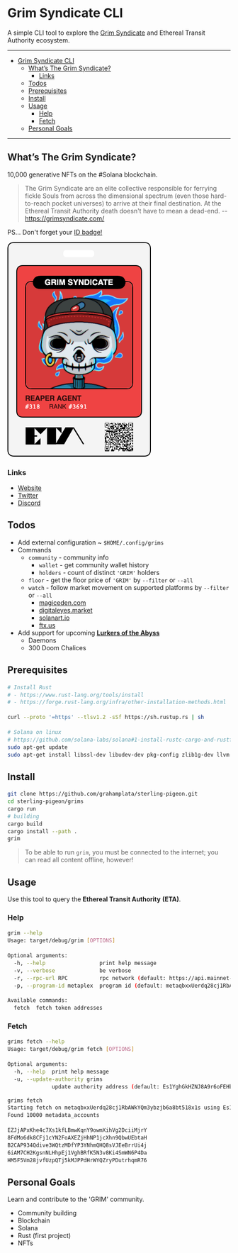 # Grim Syndicate CLI

A simple CLI tool to explore the [Grim Syndicate](https://grimsyndicate.com/) and Ethereal Transit Authority ecosystem.

---

- [Grim Syndicate CLI](#grim-syndicate-cli)
  - [What’s The Grim Syndicate?](#whats-the-grim-syndicate)
    - [Links](#links)
  - [Todos](#todos)
  - [Prerequisites](#prerequisites)
  - [Install](#install)
  - [Usage](#usage)
    - [Help](#help)
    - [Fetch](#fetch)
  - [Personal Goals](#personal-goals)

---

## What’s The Grim Syndicate?

10,000 generative NFTs on the #Solana blockchain.

> The Grim Syndicate are an elite collective responsible for ferrying fickle Souls from across the dimensional spectrum (even those hard-to-reach pocket universes) to arrive at their final destination. At the Ethereal Transit Authority death doesn't have to mean a dead-end. -- https://grimsyndicate.com/

PS... Don't forget your [ID badge!](https://grimsyndicate.id/)

![](./docs/grim-318.jpg)

### Links

- [Website](https://grimsyndicate.com/)
- [Twitter](https://twitter.com/Grim__Syndicate)
- [Discord](https://discord.gg/xeHPSUhUv7)

## Todos

- Add external configuration ~ `$HOME/.config/grims`
- Commands
  - `community` - community info
    - `wallet` - get community wallet history
    - `holders` - count of distinct `'GRIM'` holders
  - `floor` - get the floor price of `'GRIM'` by `--filter` or `--all`
  - `watch` - follow market movement on supported platforms by `--filter` or `--all`
    - [magiceden.com](https://magiceden.io/)
    - [digitaleyes.market](digitaleyes.market/)
    - [solanart.io](https://solanart.io/)
    - [ftx.us](https://ftx.us/nfts)
- Add support for upcoming [**Lurkers of the Abyss**](https://twitter.com/TheOtherSpy/status/1447420722456907776?s=20)
  - Daemons
  - 300 Doom Chalices

## Prerequisites

```bash
# Install Rust
# - https://www.rust-lang.org/tools/install
# - https://forge.rust-lang.org/infra/other-installation-methods.html

curl --proto '=https' --tlsv1.2 -sSf https://sh.rustup.rs | sh

# Solana on linux
# https://github.com/solana-labs/solana#1-install-rustc-cargo-and-rustfmt
sudo apt-get update
sudo apt-get install libssl-dev libudev-dev pkg-config zlib1g-dev llvm clang make
```

## Install

```bash
git clone https://github.com/grahamplata/sterling-pigeon.git
cd sterling-pigeon/grims
cargo run
# building
cargo build
cargo install --path .
grim
```

> To be able to run `grim`, you must be connected to the internet; you can read all content offline, however!

## Usage

Use this tool to query the **Ethereal Transit Authority** **(ETA)**.

### Help

```bash
grim --help
Usage: target/debug/grim [OPTIONS]

Optional arguments:
  -h, --help                 print help message
  -v, --verbose              be verbose
  -r, --rpc-url RPC          rpc network (default: https://api.mainnet-beta.solana.com)
  -p, --program-id metaplex  program id (default: metaqbxxUerdq28cj1RbAWkYQm3ybzjb6a8bt518x1s)

Available commands:
  fetch  fetch token addresses
```

### Fetch

```bash
grims fetch --help
Usage: target/debug/grim fetch [OPTIONS]

Optional arguments:
  -h, --help  print help message
  -u, --update-authority grims
              update authority address (default: Es1YghGkHZNJ8A9r6oFEHbWsRHbqs4rz6gfkRJ9V4bYf)
```

```bash
grims fetch
Starting fetch on metaqbxxUerdq28cj1RbAWkYQm3ybzjb6a8bt518x1s using Es1YghGkHZNJ8A9r6oFEHbWsRHbqs4rz6gfkRJ9V4bYf
Found 10000 metadata_accounts

EZJjAPxKhe4c7Xs1kfLBmwKqnY9owmXihVg2DciiMjrY
8FdMo6dk8CFj1cYN2FoAXEZjHhNP1jcXhn9QbwUEbtaH
B2CAP934Qdive3WQtzMDfYP3YNhmQHQ8sVJEeBrrUi4j
6iAM7CH2KgsnNLHhpEj1VghBRfK5N3v8Ki4SmWN6P4Da
HM5F5Vm28jvfUzpQTj5kMJPPdHrWYQZryPDutrhqmR76
```

## Personal Goals

Learn and contribute to the 'GRIM' community.

- Community building
- Blockchain
- Solana
- Rust (first project)
- NFTs
